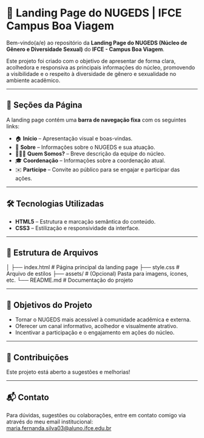 # 🌈 Landing Page do NUGEDS | IFCE Campus Boa Viagem

Bem-vindo(a/e) ao repositório da **Landing Page do NUGEDS (Núcleo de Gênero e Diversidade Sexual)** do **IFCE - Campus Boa Viagem**.

Este projeto foi criado com o objetivo de apresentar de forma clara, acolhedora e responsiva as principais informações do núcleo, promovendo a visibilidade e o respeito à diversidade de gênero e sexualidade no ambiente acadêmico.

---

## 📌 Seções da Página

A landing page contém uma **barra de navegação fixa** com os seguintes links:

- 🏠 **Início** – Apresentação visual e boas-vindas.
- 📄 **Sobre** – Informações sobre o NUGEDS e sua atuação.
- 🧑‍🤝‍🧑 **Quem Somos?** – Breve descrição da equipe do núcleo.
- 🎓 **Coordenação** – Informações sobre a coordenação atual.
- ✉️ **Participe** – Convite ao público para se engajar e participar das ações.

---

## 🛠️ Tecnologias Utilizadas

- **HTML5** – Estrutura e marcação semântica do conteúdo.
- **CSS3** – Estilização e responsividade da interface.

---

## 📁 Estrutura de Arquivos
│
├── index.html # Página principal da landing page
├── style.css # Arquivo de estilos
├── assets/ # (Opcional) Pasta para imagens, ícones, etc.
└── README.md # Documentação do projeto

---

## 🌟 Objetivos do Projeto
- Tornar o NUGEDS mais acessível à comunidade acadêmica e externa.
- Oferecer um canal informativo, acolhedor e visualmente atrativo.
- Incentivar a participação e o engajamento em ações do núcleo.

---

## 🤝 Contribuições
Este projeto está aberto a sugestões e melhorias! 

---
## 📬 Contato
Para dúvidas, sugestões ou colaborações, entre em contato comigo via através do meu email institucional: maria.fernanda.silva03@aluno.ifce.edu.br
